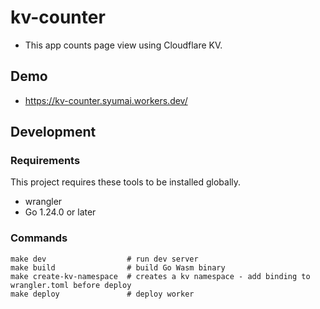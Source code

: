 # kv-counter

* This app counts page view using Cloudflare KV.

## Demo

* https://kv-counter.syumai.workers.dev/

## Development

### Requirements

This project requires these tools to be installed globally.

* wrangler
* Go 1.24.0 or later

### Commands

```
make dev                  # run dev server
make build                # build Go Wasm binary
make create-kv-namespace  # creates a kv namespace - add binding to wrangler.toml before deploy
make deploy               # deploy worker
```
